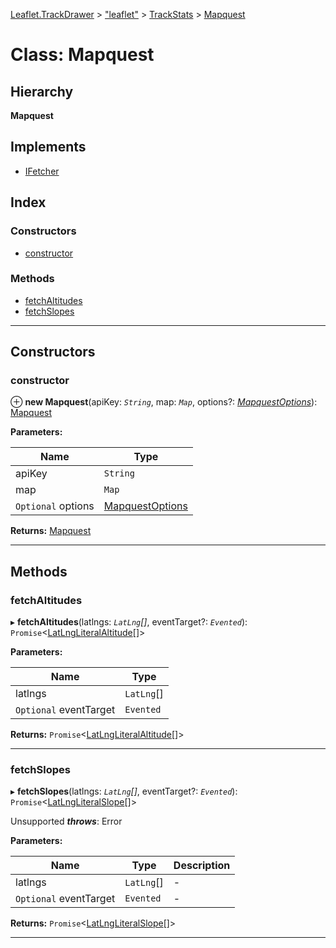 [Leaflet.TrackDrawer](../README.md) > ["leaflet"](../modules/_leaflet_.md) > [TrackStats](../modules/_leaflet_.trackstats.md) > [Mapquest](../classes/_leaflet_.trackstats.mapquest.md)

# Class: Mapquest

## Hierarchy

**Mapquest**

## Implements

* [IFetcher](../interfaces/_leaflet_.trackstats.ifetcher.md)

## Index

### Constructors

* [constructor](_leaflet_.trackstats.mapquest.md#constructor)

### Methods

* [fetchAltitudes](_leaflet_.trackstats.mapquest.md#fetchaltitudes)
* [fetchSlopes](_leaflet_.trackstats.mapquest.md#fetchslopes)

---

## Constructors

<a id="constructor"></a>

###  constructor

⊕ **new Mapquest**(apiKey: *`String`*, map: *`Map`*, options?: *[MapquestOptions](../interfaces/_leaflet_.trackstats.mapquestoptions.md)*): [Mapquest](_leaflet_.trackstats.mapquest.md)

**Parameters:**

| Name | Type |
| ------ | ------ |
| apiKey | `String` |
| map | `Map` |
| `Optional` options | [MapquestOptions](../interfaces/_leaflet_.trackstats.mapquestoptions.md) |

**Returns:** [Mapquest](_leaflet_.trackstats.mapquest.md)

___

## Methods

<a id="fetchaltitudes"></a>

###  fetchAltitudes

▸ **fetchAltitudes**(latlngs: *`LatLng`[]*, eventTarget?: *`Evented`*): `Promise`<[LatLngLiteralAltitude](../interfaces/_leaflet_.trackstats.latlngliteralaltitude.md)[]>

**Parameters:**

| Name | Type |
| ------ | ------ |
| latlngs | `LatLng`[] |
| `Optional` eventTarget | `Evented` |

**Returns:** `Promise`<[LatLngLiteralAltitude](../interfaces/_leaflet_.trackstats.latlngliteralaltitude.md)[]>

___
<a id="fetchslopes"></a>

###  fetchSlopes

▸ **fetchSlopes**(latlngs: *`LatLng`[]*, eventTarget?: *`Evented`*): `Promise`<[LatLngLiteralSlope](../interfaces/_leaflet_.trackstats.latlngliteralslope.md)[]>

Unsupported
*__throws__*: Error

**Parameters:**

| Name | Type | Description |
| ------ | ------ | ------ |
| latlngs | `LatLng`[] |  \- |
| `Optional` eventTarget | `Evented` |  \- |

**Returns:** `Promise`<[LatLngLiteralSlope](../interfaces/_leaflet_.trackstats.latlngliteralslope.md)[]>

___

